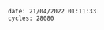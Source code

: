 

                date: 21/04/2022 01:11:33
                cycles: 28080

                         
